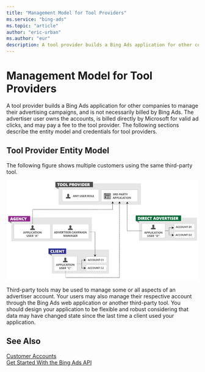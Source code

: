 ```yaml
---
title: "Management Model for Tool Providers"
ms.service: "bing-ads"
ms.topic: "article"
author: "eric-urban"
ms.author: "eur"
description: A tool provider builds a Bing Ads application for other companies to manage their advertising campaigns.
---
```

# Management Model for Tool Providers
A tool provider builds a Bing Ads application for other companies to manage their advertising campaigns, and is not necessarily billed by Bing Ads. The advertiser user owns the accounts, is billed directly by Microsoft for valid ad clicks, and may pay a fee to the tool provider. The following sections describe the entity model and credentials for tool providers.

## Tool Provider Entity Model
The following figure shows multiple customers using the same third-party tool.

![Management Model Tool Provider](bingads/guides/media/management-model-tool-provider.png "Management Model Tool Provider")

Third-party tools may be used to manage some or all aspects of an advertiser account. Your users may also manage their respective account through the Bing Ads web application or another third-party tool. You should design your application to be flexible and robust considering that data may have changed state since the last time a client used your application.

## See Also
[Customer Accounts](bingads/guides/customer-accounts.md)  
[Get Started With the Bing Ads API](bingads/guides/get-started.md)  

